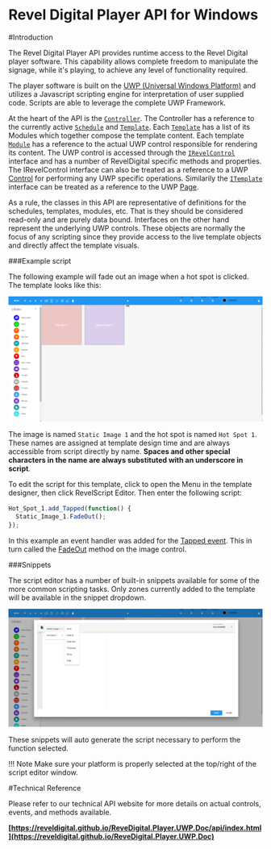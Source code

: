 Revel Digital Player API for Windows
====================================

#Introduction

The Revel Digital Player API provides runtime access to the Revel Digital player software. This capability allows complete freedom to manipulate the signage, while it's playing, to
achieve any level of functionality required.

The player software is built on the [UWP (Universal Windows Platform)](https://docs.microsoft.com/en-us/windows/uwp/) and utilizes a Javascript scripting engine for interpretation of user supplied code.
Scripts are able to leverage the complete UWP Framework.

At the heart of the API is the [`Controller`](https://reveldigital.github.io/ReveDigital.Player.UWP.Doc/api/RevelDigital.Player.RevelScript.IController.html).
The Controller has a reference to the currently active [`Schedule`](https://reveldigital.github.io/ReveDigital.Player.UWP.Doc/api/RevelDigital.Player.RevelScript.Schedule.html) and
[`Template`](https://reveldigital.github.io/ReveDigital.Player.UWP.Doc/api/RevelDigital.Player.RevelScript.Template.html).
Each [`Template`](https://reveldigital.github.io/ReveDigital.Player.UWP.Doc/api/RevelDigital.Player.RevelScript.Template.html) has a list of its Modules which together compose the template content.
Each template [`Module`](https://reveldigital.github.io/ReveDigital.Player.UWP.Doc/api/RevelDigital.Player.RevelScript.Module.html)
has a reference to the actual UWP control responsible for rendering its content.
The UWP control is accessed through the [`IRevelControl`](https://reveldigital.github.io/ReveDigital.Player.UWP.Doc/api/RevelDigital.Player.RevelScript.IRevelControl.html)
interface and has a number of RevelDigital specific methods and properties.
The IRevelControl interface can also be treated as a reference to a UWP [Control](https://docs.microsoft.com/en-us/uwp/api/windows.ui.xaml.controls.control)
for performing any UWP specific operations. Similarily the [`ITemplate`](https://reveldigital.github.io/ReveDigital.Player.UWP.Doc/api/RevelDigital.Player.RevelScript.ITemplate.html)
interface can be treated as a reference to the UWP [Page](https://docs.microsoft.com/en-us/uwp/api/windows.ui.xaml.controls.page).

As a rule, the classes in this API are representative of definitions for the schedules, templates, modules, etc.
That is they should be considered read-only and are purely data bound. Interfaces on the other hand represent the underlying UWP controls.
These objects are normally the focus of any scripting since they provide access to the live template objects and directly affect the template visuals.

###Example script

The following example will fade out an image when a hot spot is clicked. The template looks like this:

![template](/img/script-example-1.png)

The image is named `Static Image 1` and the hot spot is named `Hot Spot 1`.
These names are assigned at template design time and are always accessible from script directly by name.
**Spaces and other special characters in the name are always substituted with an underscore in script**.

To edit the script for this template, click to open the Menu in the template designer, then click RevelScript Editor. Then enter the following script:

```javascript
Hot_Spot_1.add_Tapped(function() {
  Static_Image_1.FadeOut();
});
```

In this example an event handler was added for the [Tapped event](https://docs.microsoft.com/en-us/uwp/api/windows.ui.xaml.uielement#Windows_UI_Xaml_UIElement_Tapped).
This in turn called the [FadeOut](https://reveldigital.github.io/ReveDigital.Player.UWP.Doc/api/RevelDigital.Player.RevelScript.IRevelControl.html#RevelDigital_Player_RevelScript_IRevelControl_FadeOut)
method on the image control.

###Snippets

The script editor has a number of built-in snippets available for some of the more common scripting tasks. Only zones currently added to the template will be available in the snippet dropdown.

![template](/img/script-example-2.png)

These snippets will auto generate the script necessary to perform the function selected.

!!! Note
    Make sure your platform is properly selected at the top/right of the script editor window.


#Technical Reference

Please refer to our technical API website for more details on actual controls, events, and methods available.

**[https://reveldigital.github.io/ReveDigital.Player.UWP.Doc/api/index.html](https://reveldigital.github.io/ReveDigital.Player.UWP.Doc)**